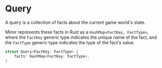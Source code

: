 # Query

A query is a collection of facts about the current game world's state.

Mímir represents these facts in Rust as a `HashMap<FactKey, FactType>`, where the `FactKey` generic type indicates the unique name of the fact, and the `FactType` generic type indicates the type of the fact's value.

```rs
struct Query<FactKey, FactType> {
    facts: HashMap<FactKey, FactType>,
}
```